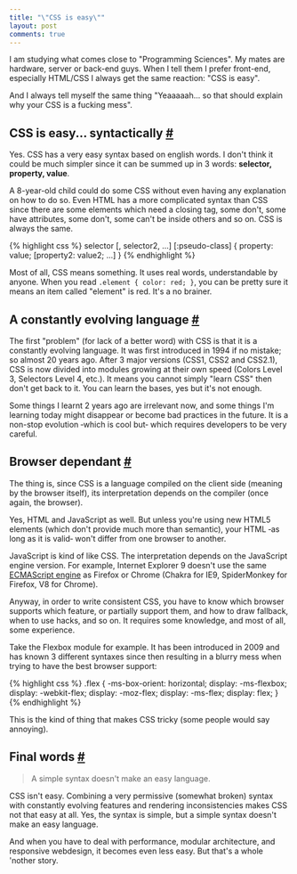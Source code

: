 ```yaml
---
title: "\"CSS is easy\""
layout: post
comments: true
---
```

<section>
<p>I am studying what comes close to "Programming Sciences". My mates are hardware, server or back-end guys. When I tell them I prefer front-end, especially HTML/CSS I always get the same reaction: "CSS is easy".</p>
<p>And I always tell myself the same thing "Yeaaaaah... so that should explain why your CSS is a fucking mess".</p>
</section>
<section id="syntax">
<h2>CSS is easy... syntactically <a href="#syntax">#</a></h2>
<p>Yes. CSS has a very easy syntax based on english words. I don't think it could be much simpler since it can be summed up in 3 words: <strong>selector, property, value</strong>.</p>
<p>A 8-year-old child could do some CSS without even having any explanation on how to do so. Even HTML has a more complicated syntax than CSS since there are some elements which need a closing tag, some don't, some have attributes, some don't, some can't be inside others and so on. CSS is always the same.</p>
{% highlight css %}
selector [, selector2, ...] [:pseudo-class] {
 property: value;
 [property2: value2;
 ...]
}
{% endhighlight %}
</section>
<p>Most of all, CSS means something. It uses real words, understandable by anyone. When you read <code>.element { color: red; }</code>, you can be pretty sure it means an item called "element" is red. It's a no brainer.</p>
<section id="evolution">
<h2>A constantly evolving language <a href="#evolution">#</a></h2>
<p>The first "problem" (for lack of a better word) with CSS is that it is a constantly evolving language. It was first introduced in 1994 if no mistake; so almost 20 years ago. After 3 major versions (CSS1, CSS2 and CSS2.1), CSS is now divided into modules growing at their own speed (Colors Level 3, Selectors Level 4, etc.). It means you cannot simply "learn CSS" then don't get back to it. You can learn the bases, yes but it's not enough.</p>
<p>Some things I learnt 2 years ago are irrelevant now, and some things I'm learning today might disappear or become bad practices in the future. It is a non-stop evolution &dash;which is cool but&dash; which requires developers to be very careful.</p>
</section>
<section id="browser-dependance">
<h2>Browser dependant <a href="#browser-dependance">#</a></h2>
<p>The thing is, since CSS is a language compiled on the client side (meaning by the browser itself), its interpretation depends on the compiler (once again, the browser).</p>
<p>Yes, HTML and JavaScript as well. But unless you're using new HTML5 elements (which don't provide much more than semantic), your HTML &dash;as long as it is valid&dash; won't differ from one browser to another.</p>
<p>JavaScript is kind of like CSS. The interpretation depends on the JavaScript engine version. For example, Internet Explorer 9 doesn't use the same <a href="http://en.wikipedia.org/wiki/List_of_ECMAScript_engines">ECMAScript engine</a> as Firefox or Chrome (Chakra for IE9, SpiderMonkey for Firefox, V8 for Chrome).</p>
<p>Anyway, in order to write consistent CSS, you have to know which browser supports which feature, or partially support them, and how to draw fallback, when to use hacks, and so on. It requires some knowledge, and most of all, some experience.</p>
<p>Take the Flexbox module for example. It has been introduced in 2009 and has known 3 different syntaxes since then resulting in a blurry mess when trying to have the best browser support:</p>
{% highlight css %}
.flex {
	-ms-box-orient: horizontal;
	display: -ms-flexbox;
	display: -webkit-flex;
	display: -moz-flex;
	display: -ms-flex;
	display: flex;
}
{% endhighlight %}
<p>This is the kind of thing that makes CSS tricky (some people would say annoying).</p>
</section>
<section id="final-words">
<h2>Final words <a href="#final-words">#</a></h2>
<blockquote class="pull-quote--right">A simple syntax doesn't make an easy language.</blockquote>
<p>CSS isn't easy. Combining a very permissive (somewhat broken) syntax with constantly evolving features and rendering inconsistencies makes CSS not that easy at all. Yes, the syntax is simple, but a simple syntax doesn't make an easy language.</p>
<p>And when you have to deal with performance, modular architecture, and responsive webdesign, it becomes even less easy. But that's a whole 'nother story.</p>
</section>